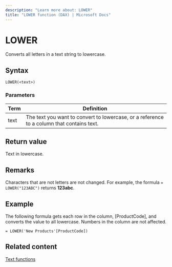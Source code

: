 ```yaml
---
description: "Learn more about: LOWER"
title: "LOWER function (DAX) | Microsoft Docs"
---
```

# LOWER

Converts all letters in a text string to lowercase.  
  
## Syntax  
  
```dax
LOWER(<text>)  
```
  
### Parameters  
  
|Term|Definition|  
|--------|--------------|  
|text|The text you want to convert to lowercase, or a reference to a column that contains text.|  
  
## Return value

Text in lowercase.  
  
## Remarks

Characters that are not letters are not changed. For example, the formula `= LOWER("123ABC")` returns **123abc**.  
  
## Example

The following formula gets each row in the column, [ProductCode], and converts the value to all lowercase. Numbers in the column are not affected.  
  
```dax
= LOWER('New Products'[ProductCode])  
```
  
## Related content

[Text functions](text-functions-dax.md)  
